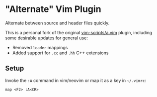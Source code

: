 # "Alternate" Vim Plugin

Alternate between source and header files quickly.

This is a personal fork of the original [vim-scripts/a.vim][source] plugin, including some
desirable updates for general use:

* Removed `leader` mappings
* Added support for `.cc` and `.hh` C++ extensions

## Setup

Invoke the `:A` command in vim/neovim or map it as a key in `~/.vimrc`:

```
map <F2> :A<CR>
```

[source]: https://github.com/vim-scripts/a.vim
